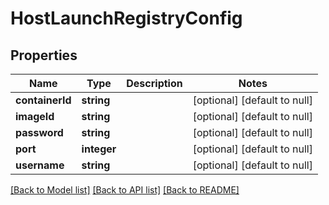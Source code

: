 # HostLaunchRegistryConfig

## Properties
Name | Type | Description | Notes
------------ | ------------- | ------------- | -------------
**containerId** | **string** |  | [optional] [default to null]
**imageId** | **string** |  | [optional] [default to null]
**password** | **string** |  | [optional] [default to null]
**port** | **integer** |  | [optional] [default to null]
**username** | **string** |  | [optional] [default to null]

[[Back to Model list]](../README.md#documentation-for-models) [[Back to API list]](../README.md#documentation-for-api-endpoints) [[Back to README]](../README.md)


